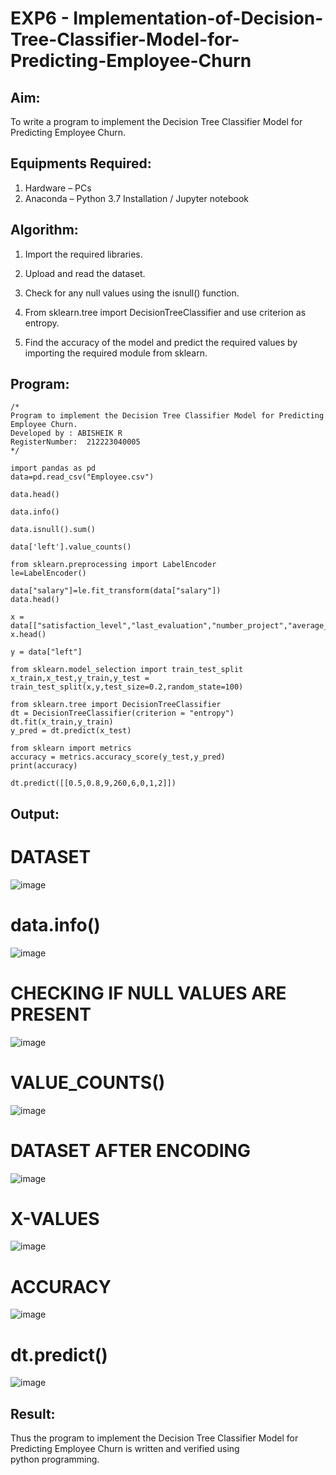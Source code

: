 # EXP6 - Implementation-of-Decision-Tree-Classifier-Model-for-Predicting-Employee-Churn

## Aim:
To write a program to implement the Decision Tree Classifier Model for Predicting Employee Churn.

## Equipments Required:
1. Hardware – PCs
2. Anaconda – Python 3.7 Installation / Jupyter notebook

## Algorithm:
1. Import the required libraries.
  
2. Upload and read the dataset.
   
3. Check for any null values using the isnull() function.
   
4. From sklearn.tree import DecisionTreeClassifier and use criterion as entropy.
   
5. Find the accuracy of the model and predict the required values by importing the required module from sklearn. 

## Program:
~~~
/*
Program to implement the Decision Tree Classifier Model for Predicting Employee Churn.
Developed by : ABISHEIK R
RegisterNumber:  212223040005
*/

import pandas as pd
data=pd.read_csv("Employee.csv")

data.head()

data.info()

data.isnull().sum()

data['left'].value_counts()

from sklearn.preprocessing import LabelEncoder
le=LabelEncoder()

data["salary"]=le.fit_transform(data["salary"])
data.head()

x = data[["satisfaction_level","last_evaluation","number_project","average_montly_hours","time_spend_company","Work_accident","promotion_last_5years","salary"]]
x.head()

y = data["left"]

from sklearn.model_selection import train_test_split
x_train,x_test,y_train,y_test = train_test_split(x,y,test_size=0.2,random_state=100)

from sklearn.tree import DecisionTreeClassifier
dt = DecisionTreeClassifier(criterion = "entropy")
dt.fit(x_train,y_train)
y_pred = dt.predict(x_test)

from sklearn import metrics
accuracy = metrics.accuracy_score(y_test,y_pred)
print(accuracy)

dt.predict([[0.5,0.8,9,260,6,0,1,2]])

~~~
## Output:
# DATASET
![image](https://github.com/K-Dharshini/Implementation-of-Decision-Tree-Classifier-Model-for-Predicting-Employee-Churn/assets/139334830/8a055be6-9fb2-4c5f-a373-46722c6b07b7)

# data.info()
![image](https://github.com/K-Dharshini/Implementation-of-Decision-Tree-Classifier-Model-for-Predicting-Employee-Churn/assets/139334830/06002716-d302-4710-b6a4-3975cec7473b)

# CHECKING IF NULL VALUES ARE PRESENT
![image](https://github.com/K-Dharshini/Implementation-of-Decision-Tree-Classifier-Model-for-Predicting-Employee-Churn/assets/139334830/900fa2e9-72d0-47cd-a348-82f20420a7dd)

# VALUE_COUNTS()
![image](https://github.com/K-Dharshini/Implementation-of-Decision-Tree-Classifier-Model-for-Predicting-Employee-Churn/assets/139334830/3c241b96-51a7-4649-95a3-7d6070f24933)

# DATASET AFTER ENCODING
![image](https://github.com/K-Dharshini/Implementation-of-Decision-Tree-Classifier-Model-for-Predicting-Employee-Churn/assets/139334830/62326632-3a96-43e4-8147-2b428e67470a)

# X-VALUES
![image](https://github.com/K-Dharshini/Implementation-of-Decision-Tree-Classifier-Model-for-Predicting-Employee-Churn/assets/139334830/1ed10b6f-2283-4fcd-a747-2a70e55d7463)

# ACCURACY
![image](https://github.com/K-Dharshini/Implementation-of-Decision-Tree-Classifier-Model-for-Predicting-Employee-Churn/assets/139334830/8a8668e6-5c17-4f10-9f29-bd3b2d80a926)

# dt.predict()
![image](https://github.com/K-Dharshini/Implementation-of-Decision-Tree-Classifier-Model-for-Predicting-Employee-Churn/assets/139334830/7447bc4a-b766-4d43-8b56-4a4e914a5f35)

## Result:
Thus the program to implement the  Decision Tree Classifier Model for Predicting Employee Churn is written and verified using python programming.
